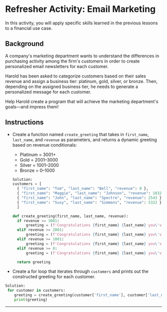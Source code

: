 # Refresher Activity: Email Marketing

In this activity, you will apply specific skills learned in the previous lessons to a financial use case.

## Background

A company's marketing department wants to understand the differences in purchasing activity among the firm's customers in order to create personalized email newsletters for each customer.

Harold has been asked to categorize customers based on their sales revenue and assign a business tier: platinum, gold, silver, or bronze. Then, depending on the assigned business tier, he needs to generate a personalized message for each customer.

Help Harold create a program that will achieve the marketing department's goals––and impress them!

## Instructions

* Create a function named `create_greeting` that takes in `first_name`, `last_name`, and `revenue` as parameters, and returns a dynamic greeting based on revenue conditionals:

  * Platinum = 3001+
  * Gold = 2001–3000
  * Silver = 1001–2000
  * Bronze = 0–1000

  ```python
  Solution:
  customers = [
    { "first_name": "Tom", "last_name": "Bell", "revenue": 0 },
    { "first_name": "Maggie", "last_name": "Johnson", "revenue": 1032 },
    { "first_name": "John", "last_name": "Spectre", "revenue": 2543 },
    { "first_name": "Susy", "last_name": "Simmons", "revenue": 5322 }
    ]

  def create_greeting(first_name, last_name, revenue):
    if revenue >= 3001:
        greeting = (f'Congratulations {first_name} {last_name} you\'ve reached Platinum status')
    elif revenue >= 2001:
        greeting = (f'Congratulations {first_name} {last_name} you\'ve reached Gold status')
    elif revenue >= 1001:
        greeting = (f'Congratulations {first_name} {last_name} you\'ve reached Silver status')
    elif revenue >= 0:
        greeting = (f'Congratulations {first_name} {last_name} you\'ve reached Bronze status')

    return greeting
  ```

* Create a for loop that iterates through `customers` and prints out the constructed greeting for each customer.

```python
Solution:
 for customer in customers:
    greeting = create_greeting(customer['first_name'], customer['last_name'], customer['revenue'])
    print(greeting)
```

---

